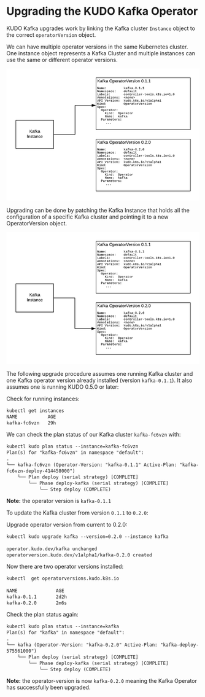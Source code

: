 # Upgrading the KUDO Kafka Operator



KUDO Kafka upgrades work by linking the Kafka cluster `Instance` object to the correct `operatorVersion` object.

We can have multiple operator versions in the same Kubernetes cluster. 
One instance object represents a Kafka Cluster and multiple instances can use the same or different operator versions.

![operator-upgrade-1](./resources/images/operator-upgrade-1.png)

Upgrading can be done by patching the Kafka Instance that holds all the configuration of a specific Kafka cluster and pointing it to a new OperatorVersion object.



![operator-upgrade-1](./resources/images/operator-upgrade-2.png)

The following upgrade procedure assumes one running Kafka cluster and one Kafka operator version already installed (version `kafka-0.1.1`). It also assumes one is running KUDO 0.5.0 or later:

Check for running instances:

```
kubectl get instances
NAME           AGE
kafka-fc6vzn   29h
```

We can check the plan status of our Kafka cluster `kafka-fc6vzn` with:
```
kubectl kudo plan status --instance=kafka-fc6vzn
Plan(s) for "kafka-fc6vzn" in namespace "default":
.
└── kafka-fc6vzn (Operator-Version: "kafka-0.1.1" Active-Plan: "kafka-fc6vzn-deploy-414458000")
    └── Plan deploy (serial strategy) [COMPLETE]
        └── Phase deploy-kafka (serial strategy) [COMPLETE]
            └── Step deploy (COMPLETE)
```
**Note:** the operator version is `kafka-0.1.1`

To update the Kafka cluster from version `0.1.1` to `0.2.0`:

Upgrade operator version from current to 0.2.0:

```
kubectl kudo upgrade kafka --version=0.2.0 --instance kafka

operator.kudo.dev/kafka unchanged
operatorversion.kudo.dev/v1alpha1/kafka-0.2.0 created
```
Now there are two operator versions installed:
```
kubectl  get operatorversions.kudo.k8s.io

NAME              AGE
kafka-0.1.1       2d2h
kafka-0.2.0       2m6s
```

Check the plan status again:

```
kubectl kudo plan status --instance=kafka
Plan(s) for "kafka" in namespace "default":
.
└── kafka (Operator-Version: "kafka-0.2.0" Active-Plan: "kafka-deploy-575561000")
    └── Plan deploy (serial strategy) [COMPLETE]
        └── Phase deploy-kafka (serial strategy) [COMPLETE]
            └── Step deploy (COMPLETE)
```

**Note:** the operator-version is now `kafka-0.2.0` meaning the Kafka Operator has successfully been upgraded.

